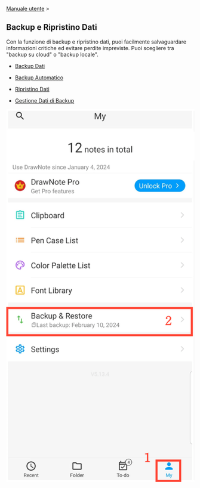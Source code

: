 [Manuale utente](/dragonnest/drawnote/manual/en) >

Backup e Ripristino Dati
---

Con la funzione di backup e ripristino dati, puoi facilmente salvaguardare informazioni critiche ed evitare perdite impreviste.
Puoi scegliere tra "backup su cloud" o "backup locale".
- [Backup Dati](data_backup.md)

- [Backup Automatico](automatic_backup.md)

- [Ripristino Dati](data_recovery.md)

- [Gestione Dati di Backup](manage_backup_data.md)

![Ingresso](imgs/entrance1.png)